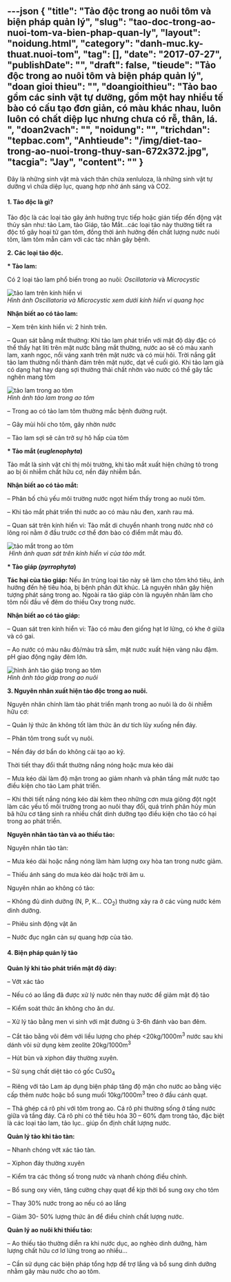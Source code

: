 ---json
{
    "title": "Tảo độc trong ao nuôi tôm và biện pháp quản lý",
    "slug": "tao-doc-trong-ao-nuoi-tom-va-bien-phap-quan-ly",
    "layout": "noidung.html",
    "category": "danh-muc.ky-thuat.nuoi-tom",
    "tag": [],
    "date": "2017-07-27",
    "publishDate": "",
    "draft": false,
    "tieude": "Tảo độc trong ao nuôi tôm và biện pháp quản lý",
    "doan gioi thieu": "",
    "doangioithieu": "Tảo bao gồm các sinh vật tự dưỡng, gồm một hay nhiều tế bào có cấu tạo đơn giản, có màu khác nhau, luôn luôn có chất diệp lục nhưng chưa có rễ, thân, lá. ",
    "doan2vach": "",
    "noidung": "",
    "trichdan": "tepbac.com",
    "Anhtieude": "/img/diet-tao-trong-ao-nuoi-trong-thuy-san-672x372.jpg",
    "tacgia": "Jay",
    "__content__": ""
}
---
<p>Đ&acirc;y l&agrave; những sinh vật m&agrave; v&aacute;ch th&acirc;n chứa xenluloza, l&agrave; những sinh vật tự dưỡng v&igrave; chứa diệp lục, quang hợp nhờ &aacute;nh s&aacute;ng v&agrave; CO2.</p>

<h4>1. Tảo độc l&agrave; g&igrave;?</h4>

<p>Tảo độc l&agrave; c&aacute;c loại tảo g&acirc;y ảnh hưởng trực tiếp hoặc gi&aacute;n tiếp đến động vật thủy sản như: tảo Lam, tảo Gi&aacute;p, tảo Mắt&hellip;c&aacute;c loại tảo n&agrave;y thường tiết ra độc tố g&acirc;y hoại tử gan t&ocirc;m, đồng thời ảnh hưởng đến chất lượng nước nu&ocirc;i t&ocirc;m, l&agrave;m t&ocirc;m mẫn cảm với c&aacute;c t&aacute;c nh&acirc;n g&acirc;y bệnh.</p>

<p><strong>2. C&aacute;c loại tảo độc.</strong></p>

<p><strong>* Tảo lam:</strong></p>

<p>C&oacute; 2 loại tảo lam phổ biến trong ao nu&ocirc;i:&nbsp;<em>Oscillatoria&nbsp;</em>v&agrave;&nbsp;<em>Microcystic</em></p>

<p><img alt="tảo lam trên kính hiển vi" src="https://tepbac.com/upload/images/taolamtrenkinhhienvi(1).jpg" /><br />
<em>H&igrave;nh ảnh Oscillatoria v&agrave; Microcystic xem dưới k&iacute;nh hiển vi quang học</em></p>

<p><strong>Nhận biết ao c&oacute; tảo lam:</strong></p>

<p>&ndash; Xem tr&ecirc;n k&iacute;nh hiển vi: 2 h&igrave;nh tr&ecirc;n.</p>

<p>&ndash; Quan s&aacute;t bằng mắt thường: Khi tảo lam ph&aacute;t triển với mật độ d&agrave;y đặc c&oacute; thể thấy hạt liti tr&ecirc;n mặt nước bằng mắt thường, nước ao sẽ c&oacute; m&agrave;u xanh lam, xanh ngọc, nổi v&aacute;ng xanh tr&ecirc;n mặt nước v&agrave; c&oacute; m&ugrave;i h&ocirc;i. Trời nắng gắt tảo lam thường nổi th&agrave;nh đ&aacute;m tr&ecirc;n mặt nước, dạt về cuối gi&oacute;. Khi tảo lam gi&agrave; c&oacute; dạng hạt hay dạng sợi thường thải chất nhờn v&agrave;o nước c&oacute; thể g&acirc;y tắc nghẽn mang t&ocirc;m</p>

<p><img alt="tảo lam trong ao tôm" src="https://tepbac.com/upload/images/taolamtrongao(1).jpg" /><br />
<em>H&igrave;nh ảnh tảo lam trong ao t&ocirc;m</em></p>

<p>&ndash; Trong ao c&oacute; tảo lam t&ocirc;m thường mắc bệnh đường ruột.</p>

<p>&ndash; G&acirc;y m&ugrave;i h&ocirc;i cho t&ocirc;m, g&acirc;y nhờn nước</p>

<p>&ndash; Tảo lam sợi sẽ cản trở sự h&ocirc; hấp của t&ocirc;m</p>

<p><strong>* Tảo mắt (<em>euglenophyta</em>)</strong></p>

<p>Tảo mắt l&agrave; sinh vật chỉ thị m&ocirc;i trường, khi tảo mắt xuất hiện chứng tỏ trong ao bị &ocirc;i nhiễm chất hữu cơ, nền đ&aacute;y nhiễm bẩn.</p>

<p><strong>Nhận biết ao c&oacute; tảo mắt:</strong></p>

<p>&ndash; Ph&acirc;n bố chủ yếu m&ocirc;i trường nước ngọt hiếm thấy trong ao nu&ocirc;i t&ocirc;m.</p>

<p>&ndash; Khi tảo mắt ph&aacute;t triển th&igrave; nước ao c&oacute; m&agrave;u n&acirc;u đen, xanh rau m&aacute;.</p>

<p>&ndash; Quan s&aacute;t tr&ecirc;n k&iacute;nh hiển vi:&nbsp;Tảo mắt di chuyển nhanh trong nước nhờ c&oacute; l&ocirc;ng roi nằm ở đầu trước cơ thể đơn b&agrave;o c&oacute; điểm mắt m&agrave;u đỏ.</p>

<p><img alt="tảo mắt trong ao tôm" src="https://tepbac.com/upload/images/taomat(1).jpg" /><br />
<em>&nbsp;H&igrave;nh ảnh quan s&aacute;t tr&ecirc;n k&iacute;nh hiển vi của tảo mắt.</em></p>

<p><strong>* Tảo gi&aacute;p&nbsp;<em>(pyrrophyta</em>)</strong></p>

<p><strong>T&aacute;c hại của tảo gi&aacute;p:</strong>&nbsp;Nếu ăn tr&uacute;ng loại tảo n&agrave;y sẽ l&agrave;m cho t&ocirc;m kh&oacute; ti&ecirc;u, ảnh hưởng đến hệ ti&ecirc;u h&oacute;a, bị bệnh ph&acirc;n đứt kh&uacute;c. L&agrave; nguy&ecirc;n nh&acirc;n g&acirc;y hiện tượng ph&aacute;t s&aacute;ng trong ao. Ngo&agrave;i ra tảo gi&aacute;p c&ograve;n l&agrave; nguy&ecirc;n nh&acirc;n l&agrave;m cho t&ocirc;m nổi đầu về đ&ecirc;m do thiếu Oxy trong nước.</p>

<p><strong>Nhận biết ao c&oacute; tảo gi&aacute;p:</strong></p>

<p>&ndash; Quan s&aacute;t tren k&iacute;nh hiển vi: Tảo c&oacute; m&agrave;u đen giống hạt lơ lửng, c&oacute; khe ở giữa v&agrave; c&oacute; gai.</p>

<p>&ndash; Ao nước c&oacute; m&agrave;u n&acirc;u đỏ/m&agrave;u tr&agrave; sẫm, mặt nước xuất hiện v&agrave;ng n&acirc;u đậm. pH giao động ng&agrave;y đ&ecirc;m lớn.</p>

<p><img alt="hình ảnh tảo giáp trong ao tôm" src="https://tepbac.com/upload/images/tao-giap(1).jpg" /><br />
<em>H&igrave;nh ảnh tảo gi&aacute;p trong ao nu&ocirc;i</em></p>

<p><strong>3. Nguy&ecirc;n nh&acirc;n xuất hiện tảo độc trong ao nu&ocirc;i.</strong></p>

<p>Nguy&ecirc;n nh&acirc;n ch&iacute;nh l&agrave;m tảo ph&aacute;t triển mạnh trong ao nu&ocirc;i l&agrave; do &ocirc;i nhiễm hữu cơ:</p>

<p>&ndash; Quản l&yacute; thức ăn kh&ocirc;ng tốt l&agrave;m thức ăn dư t&iacute;ch lũy xuống nền đ&aacute;y.</p>

<p>&ndash; Ph&acirc;n t&ocirc;m trong suốt vụ nu&ocirc;i.</p>

<p>&ndash; Nền đ&aacute;y dơ bẩn do kh&ocirc;ng cải tạo ao kỹ.</p>

<p>Thời tiết thay đổi thất thường nắng n&oacute;ng hoặc mưa k&eacute;o d&agrave;i</p>

<p>&ndash; Mưa k&eacute;o d&agrave;i l&agrave;m độ mặn trong ao giảm nhanh v&agrave; ph&acirc;n tầng mắt nước tạo điều kiện cho tảo Lam ph&aacute;t triển.</p>

<p>&ndash; Khi thời tiết nắng n&oacute;ng k&eacute;o d&agrave;i k&egrave;m theo những cơn mưa gi&ocirc;ng đột ngột l&agrave;m c&aacute;c yếu tố m&ocirc;i trường trong ao nu&ocirc;i thay đổi, qu&aacute; tr&igrave;nh ph&acirc;n hủy m&ugrave;n b&atilde; hữu cơ tăng sinh ra nhiều chất dinh dưỡng tạo điều kiện cho tảo c&oacute; hại trong ao ph&aacute;t triển.</p>

<p><strong>Nguy&ecirc;n nh&acirc;n tảo t&agrave;n v&agrave; ao thiếu tảo:</strong></p>

<p>Nguy&ecirc;n nh&acirc;n tảo t&agrave;n:</p>

<p>&ndash; Mưa k&eacute;o d&agrave;i hoặc nắng n&oacute;ng l&agrave;m h&agrave;m lượng oxy h&ograve;a tan trong nước giảm.</p>

<p>&ndash; Thiếu &aacute;nh s&aacute;ng do mưa k&eacute;o d&agrave;i hoặc trời &acirc;m u.</p>

<p>Nguy&ecirc;n nh&acirc;n ao kh&ocirc;ng c&oacute; tảo:</p>

<p>&ndash; Kh&ocirc;ng đủ dinh dưỡng (N, P, K&hellip; CO<sub>2</sub>) thường xảy ra ở c&aacute;c v&ugrave;ng nước k&eacute;m dinh dưỡng.</p>

<p>&ndash; Phi&ecirc;u sinh động vật ăn</p>

<p>&ndash; Nước đục ngăn cản sự quang hợp của tảo.</p>

<h4>4. Biện ph&aacute;p quản l&yacute; tảo</h4>

<p><strong>Quản l&yacute; khi tảo ph&aacute;t triển mật độ d&agrave;y:</strong></p>

<p>&ndash; Vớt x&aacute;c tảo</p>

<p>&ndash; Nếu c&oacute; ao lắng đ&atilde; được xử l&yacute; nước n&ecirc;n thay nước để giảm mật độ tảo</p>

<p>&ndash; Kiểm so&aacute;t thức ăn kh&ocirc;ng cho ăn dư.</p>

<p>&ndash; Xử l&yacute; tảo bằng men vi sinh với mật đường ủ 3-6h đ&aacute;nh v&agrave;o ban đ&ecirc;m.</p>

<p>&ndash; Cắt tảo bằng v&ocirc;i đ&ecirc;m với liều lượng cho ph&eacute;p &lt;20kg/1000m<sup>3</sup>&nbsp;nước sau khi d&aacute;nh v&ocirc;i sử dụng k&egrave;m zeolite 20kg/1000m<sup>3</sup></p>

<p>&ndash; H&uacute;t b&ugrave;n v&agrave; xiphon đ&aacute;y thường xuy&ecirc;n.</p>

<p>&ndash; Sử sụng chất diệt tảo c&oacute; gốc CuSO<sub>4</sub></p>

<p>&ndash; Ri&ecirc;ng với tảo Lam &aacute;p dụng biện ph&aacute;p tăng độ mặn cho nước ao bằng việc cấp th&ecirc;m nước hoặc bổ sung muối 10kg/1000m<sup>3</sup>&nbsp;treo ở đầu c&aacute;nh quạt.</p>

<p>&ndash; Thả gh&eacute;p c&aacute; r&ocirc; phi với t&ocirc;m trong ao. C&aacute; r&ocirc; phi thường sống ở tầng nước giữa v&agrave; tầng đ&aacute;y. C&aacute; r&ocirc; phi c&oacute; thể ti&ecirc;u h&oacute;a 30 &ndash; 60% đạm trong tảo, đặc biệt l&agrave; c&aacute;c loại tảo lam, tảo lục.. gi&uacute;p ổn định chất lượng nước.</p>

<p><strong>Quản l&yacute; tảo khi tảo t&agrave;n:</strong></p>

<p>&ndash; Nhanh ch&oacute;ng vớt x&aacute;c tảo t&agrave;n.</p>

<p>&ndash; Xiphon đ&aacute;y thường xuy&ecirc;n</p>

<p>&ndash; Kiểm tra c&aacute;c th&ocirc;ng số trong nước v&agrave; nhanh ch&oacute;ng điều chỉnh.</p>

<p>&ndash; Bổ sung oxy vi&ecirc;n, tăng cường chạy quạt để kịp thời bổ sung oxy cho t&ocirc;m</p>

<p>&ndash; Thay 30% nước trong ao nếu c&oacute; ao lắng</p>

<p>&ndash; Giảm 30- 50% lượng thức ăn để điều chỉnh chất lượng nước.</p>

<p><strong>Quản l&yacute; ao nu&ocirc;i khi thiếu tảo:</strong></p>

<p>&ndash; Ao thiếu tảo thường diễn ra khi nước dục, ao ngh&egrave;o dinh dưỡng, h&agrave;m lượng chất hữu cơ lơ lửng trong ao nhiều&hellip;</p>

<p>&ndash; Cần sử dụng c&aacute;c biện ph&aacute;p tổng hợp để trợ lắng v&agrave; bổ sung dinh dưỡng nhằm g&acirc;y m&agrave;u nước cho ao t&ocirc;m.</p>
